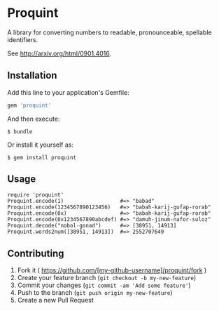 # Proquint

A library for converting numbers to readable, pronounceable, spellable
identifiers.

See http://arxiv.org/html/0901.4016.

## Installation

Add this line to your application's Gemfile:

```ruby
gem 'proquint'
```

And then execute:

    $ bundle

Or install it yourself as:

    $ gem install proquint

## Usage

    require 'proquint'
    Proquint.encode(1)                  #=> "babad"
    Proquint.encode(1234567890123456)   #=> "babah-karij-gufap-rorab"
    Proquint.encode(0x)                 #=> "babah-karij-gufap-rorab"
    Proquint.encode(0x1234567890abcdef) #=> "damuh-jinum-nafor-suloz"
    Proquint.decode("nobol-gonad")      #=> [38951, 14913]
    Proquint.words2num([38951, 14913])  #=> 2552707649

## Contributing

1. Fork it ( https://github.com/[my-github-username]/proquint/fork )
2. Create your feature branch (`git checkout -b my-new-feature`)
3. Commit your changes (`git commit -am 'Add some feature'`)
4. Push to the branch (`git push origin my-new-feature`)
5. Create a new Pull Request
